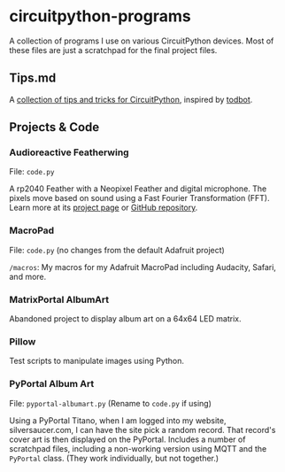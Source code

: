 # circuitpython-programs
A collection of programs I use on various CircuitPython devices. Most of these files are just a scratchpad for the final project files.

## Tips.md
A [collection of tips and tricks for CircuitPython](tips.md), inspired by [todbot](https://github.com/todbot/circuitpython-tricks).

## Projects & Code

### Audioreactive Featherwing
File: `code.py`

A rp2040 Feather with a Neopixel Feather and digital microphone.  The pixels move based on sound using a Fast Fourier Transformation (FFT). Learn more at its [project page](https://github.com/prcutler/speakerstand-lights/blob/main/pictures/neopixel-feather.gif) or [GitHub repository](https://github.com/prcutler/speakerstand-lights).

### MacroPad
File: `code.py` (no changes from the default Adafruit project)

`/macros`: My macros for my Adafruit MacroPad including Audacity, Safari, and more.

### MatrixPortal AlbumArt
Abandoned project to display album art on a 64x64 LED matrix.

### Pillow
Test scripts to manipulate images using Python.

### PyPortal Album Art
File: `pyportal-albumart.py` (Rename to `code.py` if using)

Using a PyPortal Titano, when I am logged into my website, silversaucer.com, I can have the site pick a random record.  That record's cover art is then displayed on the PyPortal.  Includes a number of scratchpad files, including a non-working version using MQTT and the `PyPortal` class.  (They work individually, but not together.)

